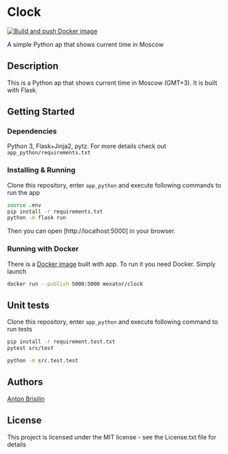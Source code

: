 # Clock

[![Build and push Docker image](https://github.com/Mexator/devops/actions/workflows/build-image.yml/badge.svg)](https://github.com/Mexator/devops/actions/workflows/build-image.yml)

A simple Python ap that shows current time in Moscow

## Description

This is a Python ap that shows current time in Moscow (GMT+3). It is built with
Flask.

## Getting Started

### Dependencies

Python 3, Flask+Jinja2, pytz. For more details check out `app_python/requirements.txt`

### Installing & Running

Clone this repository, enter `app_python` and execute following commands to
run the app

```sh
source .env
pip install -r requirements.txt
python -m flask run
```

Then you can open [http://localhost:5000] in your browser.

### Running with Docker

There is a [Docker image](https://hub.docker.com/repository/docker/mexator/clock)
built with app. To run it you need Docker. Simply launch

```sh
docker run --publish 5000:5000 mexator/clock
```

## Unit tests

Clone this repository, enter `app_python` and execute following command to
run tests

```sh
pip install -r requirement.test.txt
pytest src/test
```

```sh
python -m src.test.test
```

## Authors

[Anton Brisilin](https://github.com/Mexator)

## License

This project is licensed under the MIT license - see the License.txt file for
details
